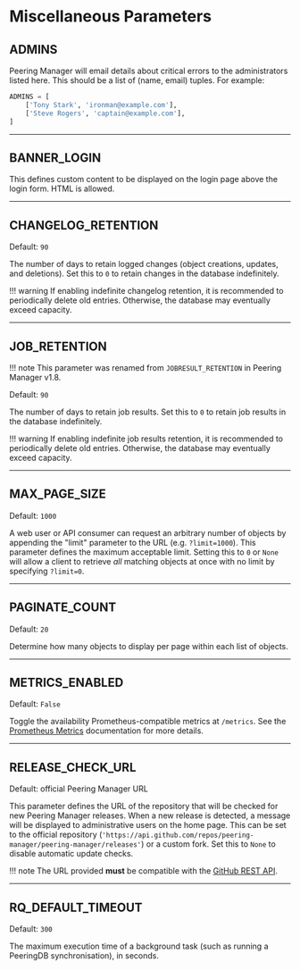 # Miscellaneous Parameters

## ADMINS

Peering Manager will email details about critical errors to the administrators
listed here. This should be a list of (name, email) tuples. For example:

```python
ADMINS = [
    ['Tony Stark', 'ironman@example.com'],
    ['Steve Rogers', 'captain@example.com'],
]
```

---

## BANNER_LOGIN

This defines custom content to be displayed on the login page above the login
form. HTML is allowed.

---

## CHANGELOG_RETENTION

Default: `90`

The number of days to retain logged changes (object creations, updates, and
deletions). Set this to `0` to retain changes in the database indefinitely.

!!! warning
    If enabling indefinite changelog retention, it is recommended to
    periodically delete old entries. Otherwise, the database may eventually
    exceed capacity.

---

## JOB_RETENTION

!!! note
    This parameter was renamed from `JOBRESULT_RETENTION` in Peering Manager
    v1.8.

Default: `90`

The number of days to retain job results. Set this to `0` to retain job
results in the database indefinitely.

!!! warning
    If enabling indefinite job results retention, it is recommended to
    periodically delete old entries. Otherwise, the database may eventually
    exceed capacity.

---

## MAX_PAGE_SIZE

Default: `1000`

A web user or API consumer can request an arbitrary number of objects by
appending the "limit" parameter to the URL (e.g. `?limit=1000`). This
parameter defines the maximum acceptable limit. Setting this to `0` or `None`
will allow a client to retrieve _all_ matching objects at once with no limit
by specifying `?limit=0`.

---

## PAGINATE_COUNT

Default: `20`

Determine how many objects to display per page within each list of objects.

---

## METRICS_ENABLED

Default: `False`

Toggle the availability Prometheus-compatible metrics at `/metrics`. See the
[Prometheus Metrics](../integrations/prometheus-metrics.md) documentation for
more details.

---

## RELEASE_CHECK_URL

Default: official Peering Manager URL

This parameter defines the URL of the repository that will be checked for new
Peering Manager releases. When a new release is detected, a message will be
displayed to administrative users on the home page. This can be set to the
official repository
(`'https://api.github.com/repos/peering-manager/peering-manager/releases'`) or
a custom fork. Set this to `None` to disable automatic update checks.

!!! note
    The URL provided **must** be compatible with the
    [GitHub REST API](https://docs.github.com/en/rest).

---

## RQ_DEFAULT_TIMEOUT

Default: `300`

The maximum execution time of a background task (such as running a PeeringDB
synchronisation), in seconds.
